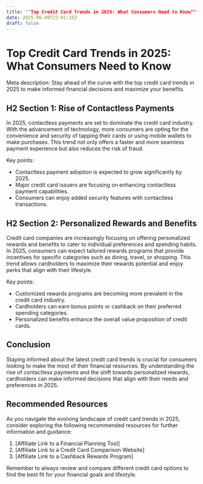 ```yaml
---
title: ""Top Credit Card Trends in 2025: What Consumers Need to Know""
date: 2025-06-09T22:01:15Z
draft: false
---
```


# Top Credit Card Trends in 2025: What Consumers Need to Know

Meta description: Stay ahead of the curve with the top credit card trends in 2025 to make informed financial decisions and maximize your benefits.

## H2 Section 1: Rise of Contactless Payments

In 2025, contactless payments are set to dominate the credit card industry. With the advancement of technology, more consumers are opting for the convenience and security of tapping their cards or using mobile wallets to make purchases. This trend not only offers a faster and more seamless payment experience but also reduces the risk of fraud.

Key points:
- Contactless payment adoption is expected to grow significantly by 2025.
- Major credit card issuers are focusing on enhancing contactless payment capabilities.
- Consumers can enjoy added security features with contactless transactions.

## H2 Section 2: Personalized Rewards and Benefits

Credit card companies are increasingly focusing on offering personalized rewards and benefits to cater to individual preferences and spending habits. In 2025, consumers can expect tailored rewards programs that provide incentives for specific categories such as dining, travel, or shopping. This trend allows cardholders to maximize their rewards potential and enjoy perks that align with their lifestyle.

Key points:
- Customized rewards programs are becoming more prevalent in the credit card industry.
- Cardholders can earn bonus points or cashback on their preferred spending categories.
- Personalized benefits enhance the overall value proposition of credit cards.

## Conclusion

Staying informed about the latest credit card trends is crucial for consumers looking to make the most of their financial resources. By understanding the rise of contactless payments and the shift towards personalized rewards, cardholders can make informed decisions that align with their needs and preferences in 2025.

## Recommended Resources

As you navigate the evolving landscape of credit card trends in 2025, consider exploring the following recommended resources for further information and guidance:

1. [Affiliate Link to a Financial Planning Tool]
2. [Affiliate Link to a Credit Card Comparison Website]
3. [Affiliate Link to a Cashback Rewards Program]

Remember to always review and compare different credit card options to find the best fit for your financial goals and lifestyle.